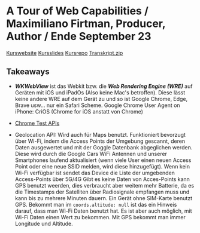 # A Tour of Web Capabilities / Maximiliano Firtman, Producer, Author / Ende September 23

[Kurswebsite](https://firtman.github.io/capabilities/)
[Kursslides](https://firtman.github.io/capabilities/)
[Kursrepo](https://github.com/firtman/capabilities)
[Transkript.zip](https://static.frontendmasters.com/assets/courses/2023-07-11-device-web-apis/transcripts.zip)

## Takeaways

+ ***WKWebView*** ist das Webkit  bzw. die ***Web Rendering Engine (WRE)*** auf Geräten mit iOS und iPadOs (Also keine Mac's betroffen). Diese lässt keine andere WRE auf dem Gerät zu und so ist Google Chrome, Edge, Brave usw... nur ein Safari Scheme.
Google Chrome User Agent on iPhone: CriOS (Chrome for iOS anstatt von Chrome)

+ [Chrome Test APIs](https://developer.chrome.com/origintrials/#/trials/active)

+ Geolocation API: Wird auch für Maps benutzt. Funktioniert bevorzugt über Wi-Fi, indem die Access Points der Umgebung gescannt, deren Daten ausgewertet und mit der Goggle Datenbank abgeglichen werden. Diese wird durch die Google Cars WiFi Antennen und unserer Smartphones laufend aktualisiert (wenn viele User einen neuen Access Point oder eine neue SSID melden, wird diese hinzugefügt). Wenn kein Wi-Fi verfügbar ist sendet das Device die Liste der umgebenden Access-Points über 5G/4G  Gibt es keine Daten von Acces-Points kann GPS benutzt weerden, dies verbraucht aber weitem mehr Batterie, da es die Timestamps der Satelliten über Radiosignale empfangen muss und kann bis zu mehrere Minuten dauern. Ein Gerät ohne SIM-Karte benutzt GPS.
Bekommt man im `coords.altitude: null` ist das ein Hinweis darauf, dass man Wi-Fi Daten benutzt hat. Es ist aber auch möglich, mit Wi-Fi Daten einen Wert zu bekommen. Mit GPS bekommt man immer Longitude und Altitude.


